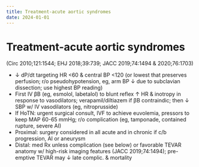 ```yaml
---
title: Treatment-acute aortic syndromes
date: 2024-01-01
---
```

# Treatment-acute aortic syndromes

(Circ 2010;121:1544; EHJ 2018;39:739; JACC 2019;74:1494 & 2020;76:1703)
* ↓ dP/dt targeting HR <60 & central BP <120 (or lowest that preserves perfusion; r/o pseudohypotension, eg, arm BP ↓ due to subclavian dissection; use highest BP reading)
* First IV βB (eg, esmolol, labetalol) to blunt reflex ↑ HR & inotropy in response to vasodilators; verapamil/diltiazem if βB contraindic; then ↓ SBP w/ IV vasodilators (eg, nitroprusside)
* If HoTN: urgent surgical consult, IVF to achieve euvolemia, pressors to keep MAP 60-65 mmHg; r/o complication (eg, tamponade, contained rupture, severe AI)
* Proximal: surgery considered in all acute and in chronic if c/b progression, AI or aneurysm
* Distal: med Rx unless complication (see below) or favorable TEVAR anatomy w/ high-risk imaging features (JACC 2019;74:1494); pre-emptive TEVAR may ↓ late complic. & mortality
